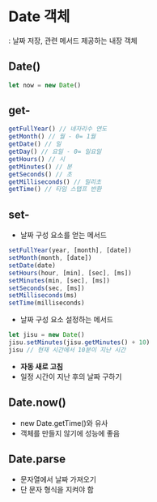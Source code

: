 # Date 객체

: 날짜 저장, 관련 메서드 제공하는 내장 객체

## Date()

```js
let now = new Date()
```

## get-

```js
getFullYear() // 네자리수 연도
getMonth() // 월 - 0= 1월
getDate() // 일
getDay() // 요일 - 0= 일요일
getHours() // 시
getMinutes() // 분
getSeconds() // 초
getMilliseconds() // 밀리초
getTime() // 타임 스탭프 반환
```

## set-

- 날짜 구성 요소를 얻는 메서드

```js
setFullYear(year, [month], [date])
setMonth(month, [date])
setDate(date)
setHours(hour, [min], [sec], [ms])
setMinutes(min, [sec], [ms])
setSeconds(sec, [ms])
setMilliseconds(ms)
setTime(milliseconds)
```

- 날짜 구성 요소 설정하는 메서드

```js
let jisu = new Date()
jisu.setMinutes(jisu.getMinutes() + 10)
jisu // 현재 시간에서 10분이 지난 시간
```

- **자동 새로 고침**
- 일정 시간이 지난 후의 날짜 구하기

## Date.now()

- new Date.getTime()와 유사
- 객체를 만들지 않기에 성능에 좋음

## Date.parse

- 문자열에서 날짜 가져오기
- 단 문자 형식을 지켜야 함
